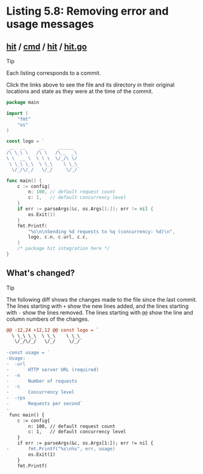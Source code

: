 # Listing 5.8: Removing error and usage messages

## [hit](https://github.com/inancgumus/gobyexample/blob/a2f71df13e53165b8c429efc07ee5f6e177dabe5/hit) / [cmd](https://github.com/inancgumus/gobyexample/blob/a2f71df13e53165b8c429efc07ee5f6e177dabe5/hit/cmd) / [hit](https://github.com/inancgumus/gobyexample/blob/a2f71df13e53165b8c429efc07ee5f6e177dabe5/hit/cmd/hit) / [hit.go](https://github.com/inancgumus/gobyexample/blob/a2f71df13e53165b8c429efc07ee5f6e177dabe5/hit/cmd/hit/hit.go)

> [!TIP]
> Each listing corresponds to a commit.
>
> Click the links above to see the file and its directory in their original locations and state as they were at the time of the commit.

```go
package main

import (
	"fmt"
	"os"
)

const logo = `
 __  __     __     ______
/\ \_\ \   /\ \   /\__  _\
\ \  __ \  \ \ \  \/_/\ \/
 \ \_\ \_\  \ \_\    \ \_\
  \/_/\/_/   \/_/     \/_/`

func main() {
	c := config{
		n: 100, // default request count
		c: 1,   // default concurrency level
	}
	if err := parseArgs(&c, os.Args[1:]); err != nil {
		os.Exit(1)
	}
	fmt.Printf(
		"%s\n\nSending %d requests to %q (concurrency: %d)\n",
		logo, c.n, c.url, c.c,
	)
	/* package hit integration here */
}
```

## What's changed?

> [!TIP]
> The following diff shows the changes made to the file since the last commit.
> The lines starting with `+` show the new lines added, and the lines starting with `-` show the lines removed.
> The lines starting with `@@` show the line and column numbers of the changes.

```diff
@@ -12,24 +12,12 @@ const logo = `
  \ \_\ \_\  \ \_\    \ \_\
   \/_/\/_/   \/_/     \/_/`
 
-const usage = `
-Usage:
-  -url
-       HTTP server URL (required)
-  -n
-       Number of requests
-  -c
-       Concurrency level
-  -rps
-       Requests per second`
-
 func main() {
 	c := config{
 		n: 100, // default request count
 		c: 1,   // default concurrency level
 	}
 	if err := parseArgs(&c, os.Args[1:]); err != nil {
-		fmt.Printf("%s\n%s", err, usage)
 		os.Exit(1)
 	}
 	fmt.Printf(
```

